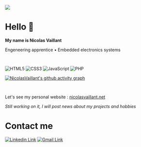 ![](https://nicolasvaillant.net/in/ressources/img/thumbnail.png)

# Hello 👋

**My name is Nicolas Vaillant**

Engeneering apprentice • Embedded electronics systems

<br>

![HTML5](https://img.shields.io/badge/html5-%23E34F26.svg?style=for-the-badge&logo=html5&logoColor=white)
![CSS3](https://img.shields.io/badge/css3-%231572B6.svg?style=for-the-badge&logo=css3&logoColor=white)
![JavaScript](https://img.shields.io/badge/javascript-%23323330.svg?style=for-the-badge&logo=javascript&logoColor=%23F7DF1E)
![PHP](https://img.shields.io/badge/php-%23777BB4.svg?style=for-the-badge&logo=php&logoColor=white)

[![NicolasVaillant's github activity graph](https://activity-graph.herokuapp.com/graph?username=NicolasVaillant&theme=react-dark)](https://github.com/ashutosh00710/github-readme-activity-graph)

<br>

Let's see my personal website : [nicolasvaillant.net](https://www.nicolasvaillant.net)

*Still working on it, I will post news about my projects and hobbies*

# Contact me

<a href="https://www.linkedin.com/in/nicolas-vaillant-1234abcd/" target="_blank"><img src="https://img.shields.io/badge/linkedin-%230077B5.svg?style=for-the-badge&logo=linkedin&logoColor=white" alt="Linkedin Link"></a>
<a href="mailto:contact@nicolasvaillant.net" target="_blank"><img src="https://img.shields.io/badge/Gmail-D14836?style=for-the-badge&logo=gmail&logoColor=white" alt="Gmail Link"></a>
